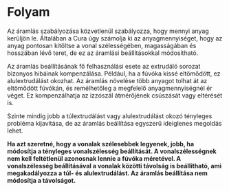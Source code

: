 # Folyam

Az áramlás szabályozása közvetlenül szabályozza, hogy mennyi anyag kerüljön le. Általában a Cura úgy számolja ki az anyagmennyiséget, hogy az anyag pontosan kitöltse a vonal szélességében, magasságában és hosszában lévő teret, de ez az áramlási beállításokkal módosítható.

Az áramlás beállításának fő felhasználási esete az extrudáló sorozat bizonyos hibáinak kompenzálása. Például, ha a fúvóka kissé eltömődött, ez alulextrudálást okozhat. Az áramlás növelése több anyagot tolhat át az eltömődött fúvókán, és remélhetőleg a megfelelő anyagmennyiségnél ér véget. Ez kompenzálhatja az izzószál átmérőjének csúszását vagy eltérését is.

Szinte mindig jobb a túlextrudálást vagy alulextrudálást okozó tényleges probléma kijavítása, de az áramlás beállítása egyszerű ideiglenes megoldás lehet.

**Ha azt szeretné, hogy a vonalak szélesebbek legyenek, jobb, ha módosítja a tényleges vonalszélesség beállítását. A vonalszélességnek nem kell feltétlenül azonosnak lennie a fúvóka méretével. A vonalszélesség beállításával a vonalak közötti távolság is beállítható, ami megakadályozza a túl- és alulextrudálást. Az áramlás beállítása nem módosítja a távolságot.**
